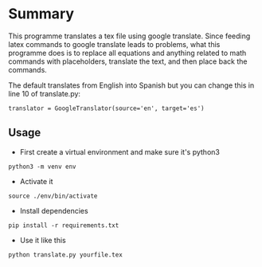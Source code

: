 # Summary

This programme translates a tex file using google translate. Since feeding
latex commands to google translate leads to problems, what this programme does
is to replace all equations and anything related to math commands with
placeholders, translate the text, and then place back the commands.

The default translates from English into Spanish but you can change this
in line 10 of translate.py:

```
translator = GoogleTranslator(source='en', target='es')
```

## Usage

* First create a virtual environment and make sure it's python3

```
python3 -m venv env
```

* Activate it

```
source ./env/bin/activate
```

* Install dependencies

```
pip install -r requirements.txt
```

* Use it like this

```
python translate.py yourfile.tex
```
